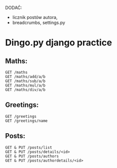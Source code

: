 DODAĆ:
- licznik postów autora,
- breadcrumbs, settings.py

# Dingo.py django practice

## Maths:

```shell
GET /maths
GET /maths/add/a/b
GET /maths/sub/a/b
GET /maths/mul/a/b
GET /maths/div/a/b
```

## Greetings:
```shell
GET /greetings
GET /greetings/name

```

## Posts:
```shell
GET & PUT /posts/list
GET & PUT /posts/details/<id>
GET & PUT /posts/authors
GET & PUT /posts/authordetails/<id>

```